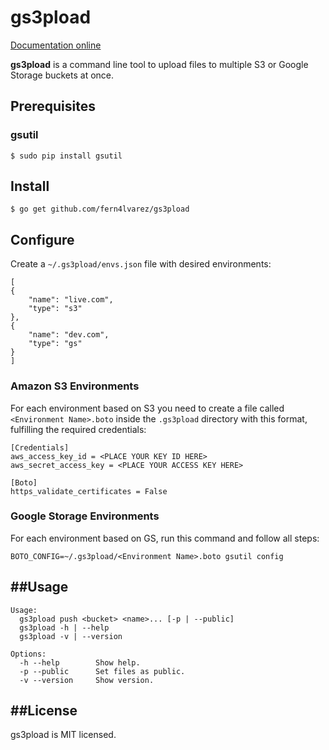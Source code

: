 gs3pload
========

[Documentation online](http://godoc.org/github.com/fern4lvarez/gs3pload)

**gs3pload** is a command line tool to upload files to multiple S3 or Google Storage buckets at once.

Prerequisites
-------------

### gsutil

~~~
$ sudo pip install gsutil
~~~

Install
-------

~~~
$ go get github.com/fern4lvarez/gs3pload
~~~


Configure
---------

Create a `~/.gs3pload/envs.json` file with desired environments:

~~~
[
{
    "name": "live.com",
    "type": "s3"
},
{
    "name": "dev.com",
    "type": "gs"
}
]
~~~


### Amazon S3 Environments

For each environment based on S3 you need to create a file called `<Environment Name>.boto`
inside the `.gs3pload` directory with this format, fulfilling the required credentials:

~~~
[Credentials]
aws_access_key_id = <PLACE YOUR KEY ID HERE>
aws_secret_access_key = <PLACE YOUR ACCESS KEY HERE>

[Boto]
https_validate_certificates = False

~~~

### Google Storage Environments

For each environment based on GS, run this command and follow all steps:

~~~
BOTO_CONFIG=~/.gs3pload/<Environment Name>.boto gsutil config
~~~


##Usage
-------
```
Usage:
  gs3pload push <bucket> <name>... [-p | --public]
  gs3pload -h | --help
  gs3pload -v | --version

Options:
  -h --help        Show help.
  -p --public      Set files as public.
  -v --version     Show version.
```

##License
---------
gs3pload is MIT licensed.
